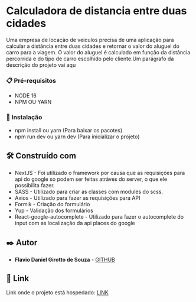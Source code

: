# Calculadora de distancia entre duas cidades

Uma empresa de locação de veículos precisa de uma aplicação para calcular a distância entre duas cidades e retornar o valor do aluguel do carro para a viagem. O valor do aluguel é calculado em função da distância percorrida e do tipo de carro escolhido pelo cliente.Um parágrafo da descrição do projeto vai aqu

### 📋 Pré-requisitos

- NODE 16
- NPM OU YARN

### 🔧 Instalação

- npm install ou yarn (Para baixar os pacotes)
- npm run dev ou yarn dev (Para inicializar o projeto)

## 🛠️ Construído com

- NextJS - Foi utilizado o framework por causa que as requisições para api do google so podem ser feitas atráves do server, o que ele possibilita fazer.
- SASS - Utilizado para criar as classes com modules do scss.
- Axios - Utilizado para fazer as requisições para API
- Formik - Criação do formulário
- Yup - Validação dos formulários
- React-google-autocomplete - Utilizado para fazer o autocomplete do input com as localização da api places do google

## ✒️ Autor

- **Flavio Daniel Girotto de Souza** - [GITHUB](https://github.com/fdanielg)

## 🔗 Link

Link onde o projeto está hospedado: [LINK](https://teste-consultmidia.vercel.app/)
